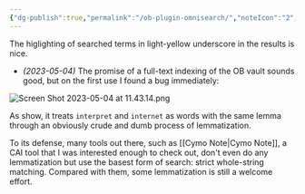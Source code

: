 ```yaml
---
{"dg-publish":true,"permalink":"/ob-plugin-omnisearch/","noteIcon":"2","created":"","updated":""}
---
```


The higlighting of searched terms in light-yellow underscore in the results is nice.

- *(2023-05-04)* The promise of a full-text indexing of the OB vault sounds good, but on the first use I found a bug immediately:

![Screen Shot 2023-05-04 at 11.43.14.png](/img/user/_attachments/Screen%20Shot%202023-05-04%20at%2011.43.14.png)

As show, it treats `interpret` and `internet` as words with the same lemma through an obviously crude and dumb process of lemmatization.

To its defense, many tools out there, such as [[Cymo Note\|Cymo Note]], a CAI tool that I was interested enough to check out, don't even do any lemmatization but use the basest form of search: strict whole-string matching. Compared with them, some lemmatization is still a welcome effort.